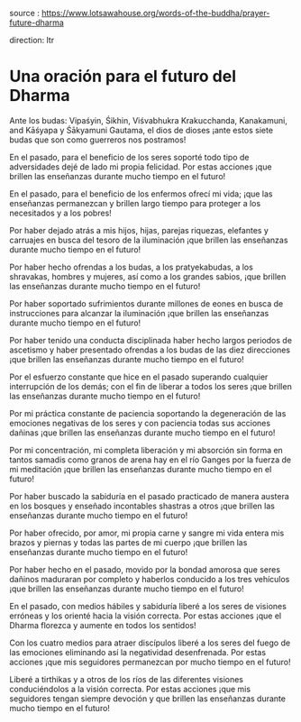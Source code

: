 source : https://www.lotsawahouse.org/words-of-the-buddha/prayer-future-dharma

direction: ltr

# Una oración para el futuro del Dharma

Ante los budas: Vipaśyin, Śikhin, Viśvabhukra
Krakucchanda, Kanakamuni, and Kāśyapa
y Śākyamuni Gautama, el dios de dioses
¡ante estos siete budas que son como guerreros nos postramos!

En el pasado, para el beneficio de los seres
soporté todo tipo de adversidades
dejé de lado mi propia felicidad. Por estas acciones
¡que brillen las enseñanzas durante mucho tiempo en el futuro!

En el pasado, para el beneficio de los enfermos
ofrecí mi vida;
¡que las enseñanzas permanezcan y brillen largo tiempo
para proteger a los necesitados y a los pobres!

Por haber dejado atrás a mis hijos, hijas, parejas
riquezas, elefantes y carruajes
en busca del tesoro de la iluminación
¡que brillen las enseñanzas durante mucho tiempo en el futuro!

Por haber hecho ofrendas a los budas, a los pratyekabudas,
a los shravakas, hombres y mujeres,
así como a los grandes sabios,
¡que brillen las enseñanzas durante mucho tiempo en el futuro!

Por haber soportado sufrimientos
durante millones de eones
en busca de instrucciones para alcanzar la iluminación
¡que brillen las enseñanzas durante mucho tiempo en el futuro!

Por haber tenido una conducta disciplinada
haber hecho largos periodos de ascetismo
y haber presentado ofrendas a los budas de las diez direcciones
¡que brillen las enseñanzas durante mucho tiempo en el futuro!

Por el esfuerzo constante que hice en el pasado
superando cualquier interrupción de los demás;
con el fin de liberar a todos los seres
¡que brillen las enseñanzas durante mucho tiempo en el futuro!

Por mi práctica constante de paciencia
soportando la degeneración de las emociones negativas de los seres
y con paciencia todas sus acciones dañinas
¡que brillen las enseñanzas durante mucho tiempo en el futuro!

Por mi concentración, mi completa liberación y mi absorción sin forma
en tantos samadis como granos de arena hay en el río Ganges
por la fuerza de mi meditación
¡que brillen las enseñanzas durante mucho tiempo en el futuro!

Por haber buscado la sabiduría en el pasado
practicado de manera austera en los bosques
y enseñado incontables shastras a otros
¡que brillen las enseñanzas durante mucho tiempo en el futuro!

Por haber ofrecido, por amor, mi propia carne y sangre
mi vida entera
mis brazos y piernas y todas las partes de mi cuerpo
¡que brillen las enseñanzas durante mucho tiempo en el futuro!

Por haber hecho en el pasado, movido por la bondad amorosa
que seres dañinos maduraran por completo
y haberlos conducido a los tres vehículos
¡que brillen las enseñanzas durante mucho tiempo en el futuro!

En el pasado, con medios hábiles y sabiduría
liberé a los seres de visiones erróneas
y los orienté hacia la visión correcta. Por estas acciones
¡que el Dharma florezca y aumente en todos los sentidos!

Con los cuatro medios para atraer discípulos
liberé a los seres del fuego de las emociones
eliminando así la negatividad desenfrenada. Por estas acciones
¡que mis seguidores permanezcan por mucho tiempo en el futuro!

Liberé a tirthikas y a otros
de los ríos de las diferentes visiones
conduciéndolos a la visión correcta. Por estas acciones
¡que mis seguidores tengan siempre devoción
y que brillen las enseñanzas durante mucho tiempo en el futuro!